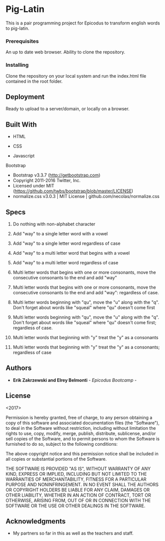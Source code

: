 # Pig-Latin

This is a pair programming project for Epicodus to transform english words to pig-latin.


### Prerequisites

An up to date web browser.
Ability to clone the repository.


### Installing

Clone the repository on your local system and run the index.html file contained in the root folder.


## Deployment

Ready to upload to a server/domain, or locally on a browser.

## Built With
* HTML

* CSS

* Javascript

Bootstrap
*  Bootstrap v3.3.7 (http://getbootstrap.com)
* Copyright 2011-2016 Twitter, Inc.
* Licensed under MIT (https://github.com/twbs/bootstrap/blob/master/LICENSE)
* normalize.css v3.0.3 | MIT License | github.com/necolas/normalize.css

## Specs

1. Do nothing with non-alphabet character

2. Add "way" to a single letter word with a vowel

3. Add "way" to a single letter word regardless of case

4. Add "way" to a multi letter word that begins with a vowel

5. Add "way" to a multi letter word regardless of case

6. Multi letter words that begins with one or more consonants, move the consecutive consonants to the end and add "way"

7. Multi letter words that begins with one or more consonants, move the consecutive consonants to the end and add "way": regardless of case.

8. Multi letter words beginning with "qu", move the "u" along with the "q". Don't forget about words like "squeal" where "qu" doesn't come first

9. Multi letter words beginning with "qu", move the "u" along with the "q". Don't forget about words like "squeal" where "qu" doesn't come first; regardless of case.

10. Multi letter words that beginning with "y" treat the "y" as a consonants

11. Multi letter words that beginning with "y" treat the "y" as a consonants; regardless of case

## Authors

* **Erik Zakrzewski and Elrey Belmonti** - *Epicodus Bootcamp* -


## License

 <2017> <Erik Zakrzewski and Elrey Belmonti>

Permission is hereby granted, free of charge, to any person obtaining a copy of this software and associated documentation files (the "Software"), to deal in the Software without restriction, including without limitation the rights to use, copy, modify, merge, publish, distribute, sublicense, and/or sell copies of the Software, and to permit persons to whom the Software is furnished to do so, subject to the following conditions:

The above copyright notice and this permission notice shall be included in all copies or substantial portions of the Software.

THE SOFTWARE IS PROVIDED "AS IS", WITHOUT WARRANTY OF ANY KIND, EXPRESS OR IMPLIED, INCLUDING BUT NOT LIMITED TO THE WARRANTIES OF MERCHANTABILITY, FITNESS FOR A PARTICULAR PURPOSE AND NONINFRINGEMENT. IN NO EVENT SHALL THE AUTHORS OR COPYRIGHT HOLDERS BE LIABLE FOR ANY CLAIM, DAMAGES OR OTHER LIABILITY, WHETHER IN AN ACTION OF CONTRACT, TORT OR OTHERWISE, ARISING FROM, OUT OF OR IN CONNECTION WITH THE SOFTWARE OR THE USE OR OTHER DEALINGS IN THE SOFTWARE.

## Acknowledgments

* My partners so far in this as well as the teachers and staff.
